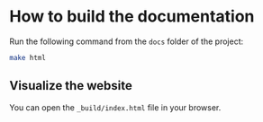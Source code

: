 # How to build the documentation

Run the following command from the `docs` folder of the project:

```bash
make html
```

## Visualize the website

You can open the `_build/index.html` file in your browser.
